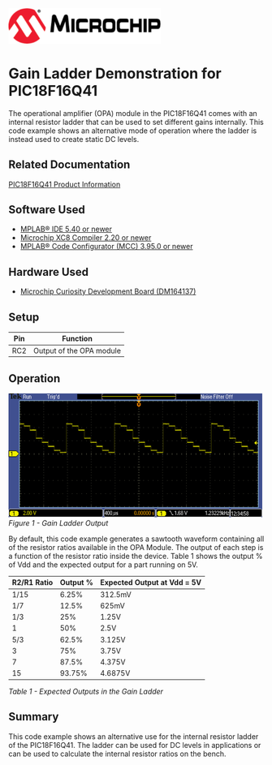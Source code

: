 <!-- Please do not change this html logo with link -->
<a href="https://www.microchip.com" rel="nofollow"><img src="images/microchip.png" alt="MCHP" width="300"/></a>

# Gain Ladder Demonstration for PIC18F16Q41
The operational amplifier (OPA) module in the PIC18F16Q41 comes with an internal resistor ladder that can be used to set different gains internally. This code example shows an alternative mode of operation where the ladder is instead used to create static DC levels.

## Related Documentation
<a href="https://www.microchip.com/wwwproducts/en/PIC18F16Q41">PIC18F16Q41 Product Information</a>

## Software Used
* <a href="http://www.microchip.com/mplab/mplab-x-ide">MPLAB® IDE 5.40 or newer</a>
* <a href="https://www.microchip.com/mplab/compilers">Microchip XC8 Compiler 2.20 or newer</a>
* <a href="https://www.microchip.com/mplab/mplab-code-configurator">MPLAB® Code Configurator (MCC) 3.95.0 or newer</a>

## Hardware Used
- <a href="https://www.microchip.com/DevelopmentTools/ProductDetails/PartNO/DM164137"> Microchip Curiosity Development Board (DM164137) </a>

## Setup
| Pin | Function
| --- | --------
| RC2 | Output of the OPA module

## Operation
<img src="images/gainLevelDemo.PNG" alt="Gain Waveform" width="500px"/><br>
*Figure 1 - Gain Ladder Output*<br>

By default, this code example generates a sawtooth waveform containing all of the resistor ratios available in the OPA Module. The output of each step is a function of the resistor ratio inside the device. Table 1 shows the output % of Vdd and the expected output for a part running on 5V.

| R2/R1 Ratio   | Output %      | Expected Output at Vdd = 5V   |
| ------------- | ------------- | ----------------------------- |
| 1/15          | 6.25%         | 312.5mV                       |
| 1/7           | 12.5%         | 625mV                         |
| 1/3           | 25%           | 1.25V                         |
| 1             | 50%           | 2.5V                          |
| 5/3           | 62.5%         | 3.125V                        |
| 3             | 75%           | 3.75V                         |
| 7             | 87.5%         | 4.375V                        |
| 15            | 93.75%        | 4.6875V                       |

*Table 1 - Expected Outputs in the Gain Ladder*
## Summary
This code example shows an alternative use for the internal resistor ladder of the PIC18F16Q41. The ladder can be used for DC levels in applications or can be used to calculate the internal resistor ratios on the bench.
